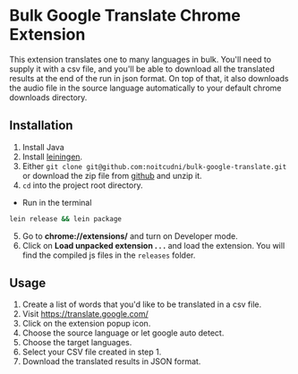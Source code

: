 # Bulk Google Translate Chrome Extension
This extension translates one to many languages in bulk. You'll need to supply it with a csv file, and you'll be able to download all the translated results at the end of the run in json format. On top of that, it also downloads the audio file in the source language automatically to your default chrome downloads directory.

## Installation
1. Install Java
2. Install [leiningen](http://leiningen.org).
3. Either `git clone git@github.com:noitcudni/bulk-google-translate.git` or download the zip file from [github](https://github.com/noitcudni/bulk-google-translate/archive/master.zip) and unzip it.
4. `cd` into the project root directory.
  * Run in the terminal
  ```bash
  lein release && lein package
  ```
5. Go to **chrome://extensions/** and turn on Developer mode.
6. Click on **Load unpacked extension . . .** and load the extension. You will find the compiled js files in the `releases` folder.

## Usage
1. Create a list of words that you'd like to be translated in a csv file.
2. Visit https://translate.google.com/
3. Click on the extension popup icon.
4. Choose the source language or let google auto detect.
5. Choose the target languages.
6. Select your CSV file created in step 1.
7. Download the translated results in JSON format.
